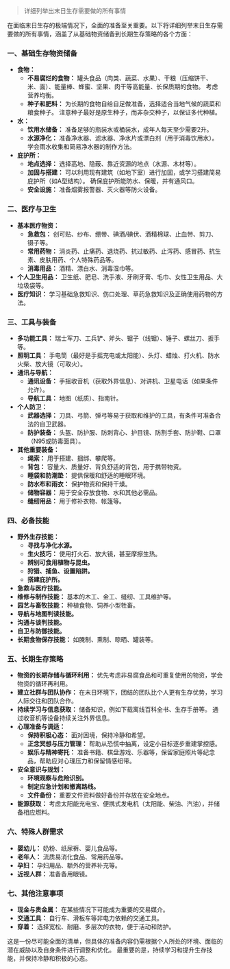 > 详细列举出末日生存需要做的所有事情

在面临末日生存的极端情况下，全面的准备至关重要。以下将详细列举末日生存需要做的所有事情，涵盖了从基础物资储备到长期生存策略的各个方面：

### 一、基础生存物资储备

* **食物：**
  * **不易腐烂的食物：** 罐头食品（肉类、蔬菜、水果）、干粮（压缩饼干、米、面）、能量棒、蜂蜜、坚果、肉干等高能量、长保质期的食物。 考虑营养均衡。
  * **种子和肥料：** 为长期的食物自给自足做准备，选择适合当地气候的蔬菜和粮食种子。 注意种子最好是原生种子，而非杂交种子，以保证多代种植。
* **水：**
  * **饮用水储备：** 准备足够的瓶装水或桶装水，成年人每天至少需要2升。
  * **水源净化：** 准备净水器、滤水器、净水片或漂白剂（用于消毒饮用水）。 学会雨水收集和简易净水器的制作方法。
* **庇护所：**
  * **地点选择：** 选择高地、隐蔽、靠近资源的地点（水源、木材等）。
  * **加固与搭建：** 可以利用现有建筑（如地下室）进行加固，或学习搭建简易庇护所（如A型结构）。 确保庇护所能防水、保暖，并有通风口。
  * **安全设施：** 准备烟雾报警器、灭火器等防火设备。

### 二、医疗与卫生

* **基本医疗物资：**
  * **急救包：** 创可贴、纱布、绷带、碘酒/碘伏、酒精棉球、止血带、剪刀、镊子等。
  * **常用药物：** 消炎药、止痛药、退烧药、抗过敏药、止泻药、感冒药、抗生素、皮肤用药、个人特殊药品等。
  * **消毒用品：** 酒精、漂白水、消毒湿巾等。
* **个人卫生用品：** 卫生纸、肥皂、洗手液、牙刷牙膏、毛巾、女性卫生用品、大垃圾袋等。
* **医疗知识：** 学习基础急救知识、伤口处理、草药急救知识及正确使用药物的方法。

### 三、工具与装备

* **多功能工具：** 瑞士军刀、工兵铲、斧头、锯子（线锯）、锤子、螺丝刀、扳手等。
* **照明工具：** 手电筒（最好是手摇充电或太阳能）、头灯、蜡烛、打火机、防水火柴、放大镜（可取火）。
* **通讯与导航：**
  * **通讯设备：** 手摇收音机（获取外界信息）、对讲机、卫星电话（如果条件允许）。
  * **导航工具：** 地图（纸质）、指南针。
* **个人防卫：**
  * **武器选择：** 刀具、弓箭、弹弓等易于获取和维护的工具，有条件可准备合法的自卫武器。
  * **防护装备：** 头盔、防护服、防刺背心、护目镜、防割手套、防护鞋、口罩（N95或防毒面具）。
* **其他重要装备：**
  * **绳索：** 用于搭建、捆绑、攀爬等。
  * **背包：** 容量大、质量好、背负舒适的背包，用于携带物资。
  * **睡袋和防潮垫：** 提供保暖和舒适的睡眠环境。
  * **防水布和雨衣：** 保护物资和保持干燥。
  * **储物容器：** 用于安全存放食物、水和其他必需品。
  * **缝纫用品：** 用于修补衣物、帐篷等。

### 四、必备技能

* **野外生存技能：**
  * **寻找与净化水源。**
  * **生火技巧：** 使用打火石、放大镜，甚至摩擦生热。
  * **辨别可食用植物与昆虫。**
  * **狩猎、捕鱼、设置陷阱。**
  * **搭建庇护所。**
* **急救与医疗技能。**
* **维修与制作技能：** 基本的木工、金工、缝纫、工具维护等。
* **园艺与畜牧技能：** 种植食物、饲养小型牲畜。
* **导航与地图判读技能。**
* **沟通与谈判技能。**
* **自卫与防御技能。**
* **长期食物保存技能：** 如腌制、熏制、晾晒、罐装等。

### 五、长期生存策略

* **物资的长期存储与循环利用：** 优先考虑非易腐食品和可重复使用的物资，学会物资的循环再利用。
* **建立社群与团队协作：** 在末日环境下，团结的团队比个人更有生存优势，学习人际交往和团队合作。
* **持续学习与信息获取：** 储备知识，例如下载离线百科全书、生存手册等。 通过收音机等设备持续关注外界信息。
* **心理准备与调适：**
  * **保持积极心态：** 面对困境，保持冷静和希望。
  * **正念冥想与压力管理：** 帮助从恐慌中抽离，设定小目标逐步重建掌控感。
  * **娱乐与精神寄托：** 准备书籍、棋盘游戏、乐器等，保留家庭照片等纪念品，帮助应对心理压力和保留情感纽带。
* **安全意识与规划：**
  * **环境观察与危险识别。**
  * **制定应急计划和撤离路线。**
  * **文件备份：** 重要文件资料做好备份并存放在安全地点。
* **能源获取：** 考虑太阳能充电宝、便携式发电机（太阳能、柴油、汽油），并储备相应燃料。

### 六、特殊人群需求

* **婴幼儿：** 奶粉、纸尿裤、婴儿食品等。
* **老年人：** 流质易消化食品、常用药品等。
* **孕妇：** 孕妇用品、额外的营养补充等。
* **近视人群：** 准备备用眼镜。

### 七、其他注意事项

* **现金与贵金属：** 在某些情况下可能成为重要的交易媒介。
* **交通工具：** 自行车、滑板车等非电力依赖的交通工具。
* **穿着：** 选择宽松、耐磨、多层次的衣物，便于活动和防护。

这是一份尽可能全面的清单，但具体的准备内容仍需根据个人所处的环境、面临的潜在威胁以及自身条件进行调整和优化。 最重要的是，持续学习和提升生存技能，并保持冷静和积极的心态。
